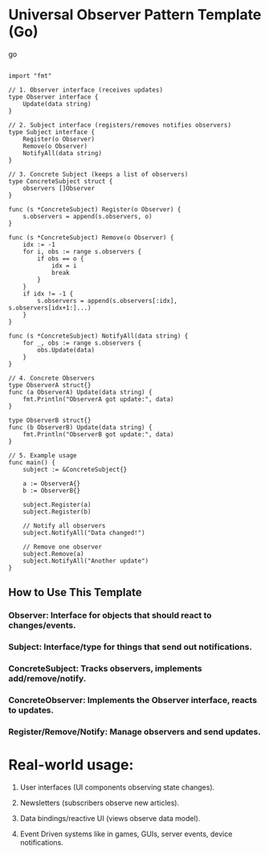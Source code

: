 # Universal Observer Pattern Template (Go)
go
``` package main

import "fmt"

// 1. Observer interface (receives updates)
type Observer interface {
    Update(data string)
}

// 2. Subject interface (registers/removes notifies observers)
type Subject interface {
    Register(o Observer)
    Remove(o Observer)
    NotifyAll(data string)
}

// 3. Concrete Subject (keeps a list of observers)
type ConcreteSubject struct {
    observers []Observer
}

func (s *ConcreteSubject) Register(o Observer) {
    s.observers = append(s.observers, o)
}

func (s *ConcreteSubject) Remove(o Observer) {
    idx := -1
    for i, obs := range s.observers {
        if obs == o {
            idx = i
            break
        }
    }
    if idx != -1 {
        s.observers = append(s.observers[:idx], s.observers[idx+1:]...)
    }
}

func (s *ConcreteSubject) NotifyAll(data string) {
    for _, obs := range s.observers {
        obs.Update(data)
    }
}

// 4. Concrete Observers
type ObserverA struct{}
func (a ObserverA) Update(data string) {
    fmt.Println("ObserverA got update:", data)
}

type ObserverB struct{}
func (b ObserverB) Update(data string) {
    fmt.Println("ObserverB got update:", data)
}

// 5. Example usage
func main() {
    subject := &ConcreteSubject{}

    a := ObserverA{}
    b := ObserverB{}

    subject.Register(a)
    subject.Register(b)

    // Notify all observers
    subject.NotifyAll("Data changed!")

    // Remove one observer
    subject.Remove(a)
    subject.NotifyAll("Another update")
}
```
## How to Use This Template
### Observer: Interface for objects that should react to changes/events.

### Subject: Interface/type for things that send out notifications.

### ConcreteSubject: Tracks observers, implements add/remove/notify.

### ConcreteObserver: Implements the Observer interface, reacts to updates.

### Register/Remove/Notify: Manage observers and send updates.

# Real-world usage:

1. User interfaces (UI components observing state changes).

2. Newsletters (subscribers observe new articles).

3. Data bindings/reactive UI (views observe data model).

4. Event Driven systems like in games, GUIs, server events, device notifications.
